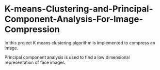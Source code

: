 # K-means-Clustering-and-Principal-Component-Analysis-For-Image-Compression
In this project K means clustering algorithm is implemented to compress an image.

Principal component analysis is used to find a low dimensional representation of face images
